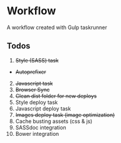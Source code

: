 # Workflow
A workflow created with Gulp taskrunner

## Todos
1. ~~Style (SASS) task~~
  * ~~Autoprefixer~~
2. ~~Javascript task~~
3. ~~Browser Sync~~
4. ~~Clean dist folder for new deploys~~
5. Style deploy task
7. Javascript deploy task
8. ~~Images deploy task (image optimization)~~
9. Cache busting assets (css & js)
10. SASSdoc integration
11. Bower integration